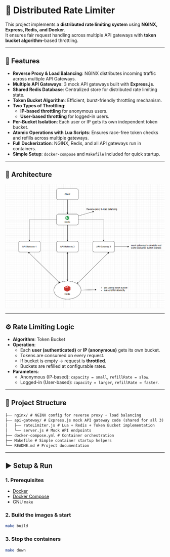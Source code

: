 # 🚦 Distributed Rate Limiter

This project implements a **distributed rate limiting system** using **NGINX, Express, Redis, and Docker**.  
It ensures fair request handling across multiple API gateways with **token bucket algorithm**–based throttling.

---

## 📌 Features

- **Reverse Proxy & Load Balancing**: NGINX distributes incoming traffic across multiple API Gateways.  
- **Multiple API Gateways**: 3 mock API gateways built with **Express.js**.  
- **Shared Redis Database**: Centralized store for distributed rate limiting state.  
- **Token Bucket Algorithm**: Efficient, burst-friendly throttling mechanism.  
- **Two Types of Throttling**:
  - **IP-based throttling** for anonymous users.
  - **User-based throttling** for logged-in users.
- **Per-Bucket Isolation**: Each user or IP gets its own independent token bucket.  
- **Atomic Operations with Lua Scripts**: Ensures race-free token checks and refills across multiple gateways.  
- **Full Dockerization**: NGINX, Redis, and all API gateways run in containers.  
- **Simple Setup**: `docker-compose` and `Makefile` included for quick startup.

---

## 📐 Architecture

![Architecture](./assets/arch2.png)

---

## ⚙️ Rate Limiting Logic

- **Algorithm**: Token Bucket
- **Operation**:
  - Each **user (authenticated)** or **IP (anonymous)** gets its own bucket.
  - Tokens are consumed on every request.
  - If bucket is empty → request is **throttled**.
  - Buckets are refilled at configurable rates.
- **Parameters**:
  - Anonymous (IP-based): `capacity = small`, `refillRate = slow`.
  - Logged-in (User-based): `capacity = larger`, `refillRate = faster`.

---

## 📂 Project Structure
```
├── nginx/ # NGINX config for reverse proxy + load balancing
├── api-gateway/ # Express.js mock API gateway code (shared for all 3)
│   ├── rateLimiter.js # Lua + Redis + Token Bucket implementation
│   └── server.js # Mock API endpoints
├── docker-compose.yml # Container orchestration
├── Makefile # Simple container startup helpers
└── README.md # Project documentation
```


---

## ▶️ Setup & Run

### 1. Prerequisites
- [Docker](https://www.docker.com/)  
- [Docker Compose](https://docs.docker.com/compose/)  
- GNU `make`

### 2. Build the images & start
```bash
make build
```

### 3. Stop the containers
```bash
make down
```

